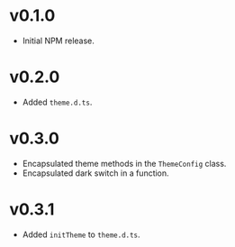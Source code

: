 # v0.1.0

* Initial NPM release.

# v0.2.0

+ Added `theme.d.ts`.

# v0.3.0

* Encapsulated theme methods in the `ThemeConfig` class.
* Encapsulated dark switch in a function.

# v0.3.1

+ Added `initTheme` to `theme.d.ts`.

